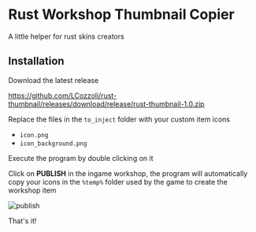 # Rust Workshop Thumbnail Copier

A little helper for rust skins creators


## Installation

Download the latest release

https://github.com/LCozzoli/rust-thumbnail/releases/download/release/rust-thumbnail-1.0.zip

Replace the files in the `to_inject` folder with your custom item icons
- `icon.png`
- `icon_background.png`

Execute the program by double clicking on it

Click on **PUBLISH** in the ingame workshop, the program will automatically copy your icons in the `%temp%` folder used by the game to create the workshop item

![publish](https://github.com/LCozzoli/rust-thumbnail/assets/16455661/37070fb5-682a-4058-a8cf-2a85e171c1a2)

That's it!



    
